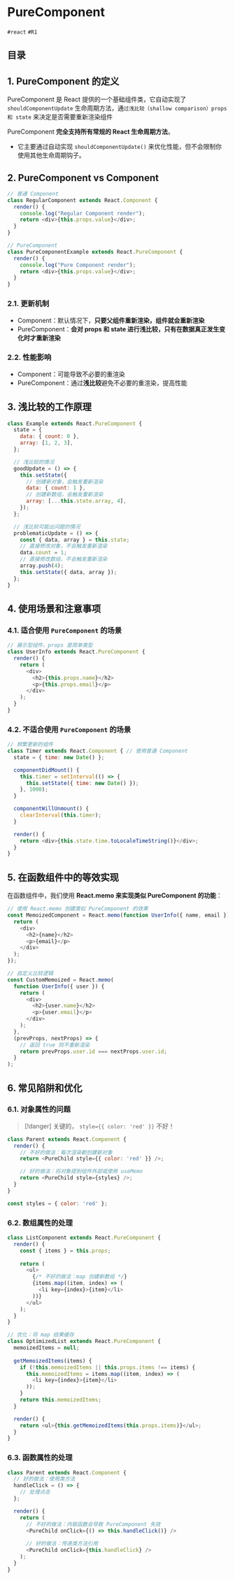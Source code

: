 
# PureComponent

`#react`  `#R1` 


## 目录
<!-- toc -->
 ## 1. PureComponent 的定义 

PureComponent 是 React 提供的一个基础组件类，它自动实现了 `shouldComponentUpdate` 生命周期方法，通`过浅比较（shallow comparison）props 和 state` 来决定是否需要重新渲染组件

PureComponent **完全支持所有常规的 React 生命周期方法**。
- 它主要通过自动实现 `shouldComponentUpdate()` 来优化性能，但不会限制你使用其他生命周期钩子。

## 2. PureComponent vs Component

```javascript
// 普通 Component
class RegularComponent extends React.Component {
  render() {
    console.log("Regular Component render");
    return <div>{this.props.value}</div>;
  }
}

// PureComponent
class PureComponentExample extends React.PureComponent {
  render() {
    console.log("Pure Component render");
    return <div>{this.props.value}</div>;
  }
}
```

### 2.1. 更新机制

   - Component：默认情况下，**只要父组件重新渲染，组件就会重新渲染**
   - PureComponent：**会对 props 和 state 进行浅比较，只有在数据真正发生变化时才重新渲染**

### 2.2. 性能影响

   - Component：可能导致不必要的重渲染
   - PureComponent：通过**浅比较**避免不必要的重渲染，提高性能

## 3. 浅比较的工作原理

```javascript hl:10,12,20,22
class Example extends React.PureComponent {
  state = {
    data: { count: 0 },
    array: [1, 2, 3],
  };

  // 浅比较的情况
  goodUpdate = () => {
    this.setState({
      // 创建新对象，会触发重新渲染
      data: { count: 1 },
      // 创建新数组，会触发重新渲染
      array: [...this.state.array, 4],
    });
  };

  // 浅比较可能出问题的情况
  problematicUpdate = () => {
    const { data, array } = this.state;
    // 直接修改对象，不会触发重新渲染
    data.count = 1;
    // 直接修改数组，不会触发重新渲染
    array.push(4);
    this.setState({ data, array });
  };
}

```

## 4. 使用场景和注意事项

### 4.1. 适合使用 `PureComponent` 的场景

```javascript
// 展示型组件，props 是简单类型
class UserInfo extends React.PureComponent {
  render() {
    return (
      <div>
        <h2>{this.props.name}</h2>
        <p>{this.props.email}</p>
      </div>
    );
  }
}
```

### 4.2. 不适合使用 `PureComponent` 的场景

```javascript
// 频繁更新的组件
class Timer extends React.Component { // 使用普通 Component
  state = { time: new Date() };

  componentDidMount() {
    this.timer = setInterval(() => {
      this.setState({ time: new Date() });
    }, 1000);
  }

  componentWillUnmount() {
    clearInterval(this.timer);
  }

  render() {
    return <div>{this.state.time.toLocaleTimeString()}</div>;
  }
}
```

## 5. 在函数组件中的等效实现

在函数组件中，我们使用 **React.memo 来实现类似 PureComponent 的功能**：

```javascript hl:11,22
// 使用 React.memo 创建类似 PureComponent 的效果
const MemoizedComponent = React.memo(function UserInfo({ name, email }) {
  return (
    <div>
      <h2>{name}</h2>
      <p>{email}</p>
    </div>
  );
});

// 自定义比较逻辑
const CustomMemoized = React.memo(
  function UserInfo({ user }) {
    return (
      <div>
        <h2>{user.name}</h2>
        <p>{user.email}</p>
      </div>
    );
  },
  (prevProps, nextProps) => {
    // 返回 true 则不重新渲染
    return prevProps.user.id === nextProps.user.id;
  }
);
```

## 6. 常见陷阱和优化

### 6.1. 对象属性的问题

> [!danger]
> 关键的， `style={{ color: 'red' }}` 不好！

```javascript hl:3
class Parent extends React.Component {
  render() {
    // 不好的做法：每次渲染都创建新对象
    return <PureChild style={{ color: 'red' }} />;

    // 好的做法：将对象提到组件外部或使用 useMemo
    return <PureChild style={styles} />;
  }
}

const styles = { color: 'red' };
```

### 6.2. 数组属性的处理

```javascript hl:7,16
class ListComponent extends React.PureComponent {
  render() {
    const { items } = this.props;
    
    return (
      <ul>
        {/* 不好的做法：map 创建新数组 */}
        {items.map((item, index) => (
          <li key={index}>{item}</li>
        ))}
      </ul>
    );
  }
}

// 优化：将 map 结果缓存
class OptimizedList extends React.PureComponent {
  memoizedItems = null;
  
  getMemoizedItems(items) {
    if (!this.memoizedItems || this.props.items !== items) {
      this.memoizedItems = items.map((item, index) => (
        <li key={index}>{item}</li>
      ));
    }
    return this.memoizedItems;
  }

  render() {
    return <ul>{this.getMemoizedItems(this.props.items)}</ul>;
  }
}
```

### 6.3. 函数属性的处理

```javascript hl:9,12
class Parent extends React.Component {
  // 好的做法：使用类方法
  handleClick = () => {
    // 处理点击
  };

  render() {
    return (
      // 不好的做法：内联函数会导致 PureComponent 失效
      <PureChild onClick={() => this.handleClick()} />
      
      // 好的做法：传递类方法引用
      <PureChild onClick={this.handleClick} />
    );
  }
}
```

